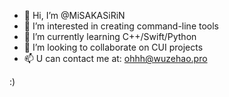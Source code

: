- 👋 Hi, I’m @MiSAKASiRiN
- 👀 I’m interested in creating command-line tools
- 🌱 I’m currently learning C++/Swift/Python
- 💞️ I’m looking to collaborate on CUI projects
- 📫 U can contact me at: ohhh@wuzehao.pro

:)


<!---
MiSAKASiRiN/MiSAKASiRiN is a ✨ special ✨ repository because its `README.md` (this file) appears on your GitHub profile.
You can click the Preview link to take a look at your changes.
--->
